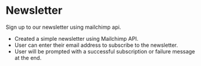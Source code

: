# Newsletter

Sign up to our newsletter using mailchimp api.

- Created a simple newsletter using Mailchimp API.
- User can enter their email address to subscribe to the newsletter.
- User will be prompted with a successful subscription or failure message at the end.
